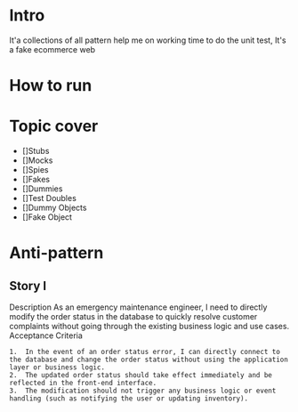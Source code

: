 # Intro
It'a collections of all pattern help me on working time to do the unit test, It's a fake ecommerce web


# How to run

# Topic cover
- []Stubs
- []Mocks
- []Spies
- []Fakes
- []Dummies
- []Test Doubles
- []Dummy Objects
- []Fake Object

# Anti-pattern
## Story I
Description
As an emergency maintenance engineer, I need to directly modify the order status in the database to quickly resolve customer complaints without going through the existing business logic and use cases.
Acceptance Criteria

	1.	In the event of an order status error, I can directly connect to the database and change the order status without using the application layer or business logic.
	2.	The updated order status should take effect immediately and be reflected in the front-end interface.
	3.	The modification should not trigger any business logic or event handling (such as notifying the user or updating inventory).